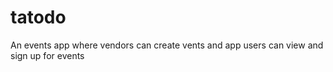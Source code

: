 # tatodo
An events app where vendors can create vents and app users can view and sign up for events
